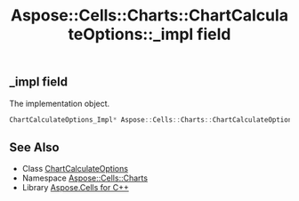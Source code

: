 ﻿---
title: Aspose::Cells::Charts::ChartCalculateOptions::_impl field
linktitle: _impl
second_title: Aspose.Cells for C++ API Reference
description: 'Aspose::Cells::Charts::ChartCalculateOptions::_impl field. The implementation object in C++.'
type: docs
weight: 800
url: /cpp/aspose.cells.charts/chartcalculateoptions/_impl/
---
## _impl field


The implementation object.

```cpp
ChartCalculateOptions_Impl* Aspose::Cells::Charts::ChartCalculateOptions::_impl
```

## See Also

* Class [ChartCalculateOptions](../)
* Namespace [Aspose::Cells::Charts](../../)
* Library [Aspose.Cells for C++](../../../)
